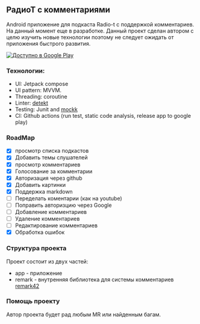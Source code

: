 ## РадиоТ с комментариями

Android приложение для подкаста Radio-t с поддержкой комментариев. На данный момент еще в разработке. Данный проект сделан автором с целю изучить новые технологии поэтому не следует ожидать от приложения быстрого развития.

<a href='https://play.google.com/store/apps/details?id=com.stelmashchuk.radio_t&pcampaignid=pcampaignidMKT-Other-global-all-co-prtnr-py-PartBadge-Mar2515-1'><img alt='Доступно в Google Play' src='https://play.google.com/intl/en_us/badges/static/images/badges/ru_badge_web_generic.png'/></a>

### Технологии:

- UI: Jetpack compose
- UI pattern: MVVM.
- Threading: coroutine
- Linter: [detekt](https://github.com/detekt/detekt)
- Testing: Junit and [mockk](https://github.com/mockk/mockk)
- CI: Github actions (run test, static code analysis, release app to google play)

### RoadMap

- [x] просмотр списка подкастов
- [x] Добавить темы слушателей
- [x] просмотр комментариев
- [x] Голосование за комментарии
- [x] Авторизация через github
- [x] Добавить картинки
- [x] Поддержка markdown
- [ ] Переделать коментарии (как на youtube)
- [ ] Поправить авторизцию через Google
- [ ] Добавление комментариев
- [ ] Удаление комментариев
- [ ] Редактирование комментариев
- [x] Обработка ошибок

### Структура проекта

Проект состоит из двух частей:

- app - приложение
- remark - внутренняя библиотека для системы комментариев [remark42](https://github.com/umputun/remark42)

### Помощь проекту

Автор проекта будет рад любым MR или найденным багам.
